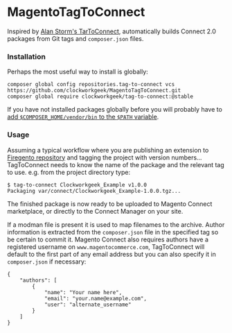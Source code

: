 # MagentoTagToConnect

Inspired by [Alan Storm's TarToConnect](https://github.com/astorm/MagentoTarToConnect),
automatically builds Connect 2.0 packages from Git tags and `composer.json` files.

### Installation

Perhaps the most useful way to install is globally:

    composer global config repositories.tag-to-connect vcs https://github.com/clockworkgeek/MagentoTagToConnect.git
    composer global require clockworkgeek/tag-to-connect:@stable

If you have not installed packages globally before you will probably have to [add
`$COMPOSER_HOME/vendor/bin` to the `$PATH` variable](https://getcomposer.org/doc/03-cli.md#global).

### Usage

Assuming a typical workflow where you are publishing an extension to
[Firegento repository](http://packages.firegento.com/) and tagging
the project with version numbers...  TagToConnect needs to know the name of the
package and the relevant tag to use.  e.g. from the project directory type:

    $ tag-to-connect Clockworkgeek_Example v1.0.0
    Packaging var/connect/Clockworkgeek_Example-1.0.0.tgz...

The finished package is now ready to be uploaded to Magento Connect marketplace,
or directly to the Connect Manager on your site.

If a modman file is present it is used to map filenames to the archive.
Author information is extracted from the `composer.json` file in the specified
tag so be certain to commit it.  Magento Connect also requires authors have a
registered username on `www.magentocommerce.com`, TagToConnect will default to
the first part of any email address but you can also specify it in `composer.json`
if necessary:

    {
        "authors": [
            {
                "name": "Your name here",
                "email": "your.name@example.com",
                "user": "alternate_username"
            }
        ]
    }
